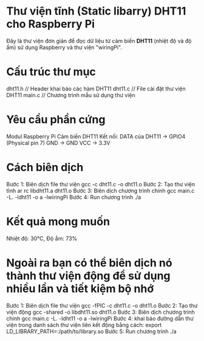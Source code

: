 # Thư viện tĩnh (Static libarry) DHT11 cho Raspberry Pi 

Đây là thư viện đơn giản để đọc dữ liệu từ cảm biến **DHT11** (nhiệt độ và độ ẩm) sử dụng Raspberry
và thư viện "wiringPi".
# Cấu trúc thư mục 
 dht11.h // Header khai báo các hàm DHT11
 dht11.c // File cài đặt thư viện DHT11
 main.c // Chương trình mẫu sử dụng thư viện 
# Yêu cầu phần cứng 
 Modul Raspberry Pi
 Cảm biến DHT11
 Kết nối:
  DATA của DHT11 -> GPIO4 (Physical pin 7)
  GND -> GND
  VCC -> 3.3V
# Cách biên dịch 
 Bước 1: Biên dịch file thư viện 
   gcc -c dht11.c -o dht11.o
 Bước 2: Tạo thư viện tĩnh
   ar rc libdht11.a dht11.o
 Bước 3: Biên dịch chương trình chính 
   gcc main.c -L. -ldht11 -o a -lwiringPi
 Bước 4: Run chương trình 
   ./a
# Kết quả mong muốn 
  Nhiệt độ: 30°C, Độ ẩm: 73%
# Ngoài ra bạn có thể biên dịch nó thành thư viện động để sử dụng nhiều lần và tiết kiệm bộ nhớ 
 Bước 1: Biên dịch file thư viện 
   gcc -fPIC -c dht11.c -o dht11.o
 Bước 2: Tạo thư viện động 
   gcc -shared -o libdht11.so dht11.o
 Bước 3: Biên dịch chương trình chính 
   gcc main.c -L. -ldht11 -o a -lwiringPi
 Bước 4: khai báo đường dẫn thư viện trong danh sách thư viện liên kết động bằng cách:
 export LD_LIBRARY_PATH=:/path/to/library.so
 Bước 5: Run chương trình 
   ./a
